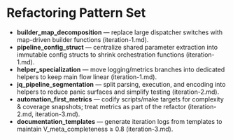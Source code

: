 # Refactoring Pattern Set

- **builder_map_decomposition** — replace large dispatcher switches with map-driven builder functions (iteration-1.md).
- **pipeline_config_struct** — centralize shared parameter extraction into immutable config structs to shrink orchestration functions (iteration-1.md).
- **helper_specialization** — move logging/metrics branches into dedicated helpers to keep main flow linear (iteration-1.md).
- **jq_pipeline_segmentation** — split parsing, execution, and encoding into helpers to reduce panic surfaces and simplify testing (iteration-2.md).
- **automation_first_metrics** — codify scripts/make targets for complexity & coverage snapshots; treat metrics as part of the refactor (iteration-2.md, iteration-3.md).
- **documentation_templates** — generate iteration logs from templates to maintain V_meta_completeness ≥ 0.8 (iteration-3.md).
